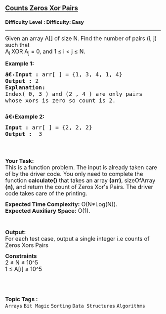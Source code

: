 <h2><a href="https://www.geeksforgeeks.org/problems/counts-zeros-xor-pairs0349/1?page=4&difficulty=Easy&status=unsolved&sortBy=submissions">Counts Zeros Xor Pairs</a></h2><h3>Difficulty Level : Difficulty: Easy</h3><hr><div class="problems_problem_content__Xm_eO"><p><span style="font-size:18px">Given an array A[] of size N. Find the number of pairs (i, j) such that<br>
A<sub>i&nbsp;</sub>XOR A<sub>j</sub>&nbsp;= 0, and 1 ≤ i &lt; j ≤ N.</span></p>

<p><span style="font-size:18px"><strong>Example 1:</strong></span></p>

<pre><span style="font-size:18px"><strong>â€‹Input :</strong> arr[ ] = {1, 3, 4, 1, 4}
<strong>Output :</strong> 2
<strong>Explanation:</strong>
Index( 0, 3 ) and (2 ,&nbsp;4 ) are&nbsp;only&nbsp;pairs 
whose xors is zero so&nbsp;count&nbsp;is 2.
</span></pre>

<p><br>
<span style="font-size:18px"><strong>â€‹Example 2:</strong></span></p>

<pre><span style="font-size:18px"><strong>Input :</strong> arr[ ] = {2, 2, 2} <strong>
Output :</strong>  3

</span></pre>

<p>&nbsp;</p>

<p><span style="font-size:18px"><strong>Your Task:</strong><br>
This is a function problem. The input is already taken care of by the driver code. You only need to complete the function <strong>calculate()</strong> that takes an array <strong>(arr)</strong>, sizeOfArray <strong>(n)</strong>, and return the count&nbsp;of Zeros Xor's Pairs. The driver code takes care of the printing.</span></p>

<p><span style="font-size:18px"><strong>Expected Time Complexity:</strong>&nbsp;O(N*Log(N)).<br>
<strong>Expected Auxiliary Space:</strong>&nbsp;O(1).</span></p>

<p><br>
<br>
<span style="font-size:18px"><strong>Output:</strong><br>
For each test case, output a single integer i.e counts of Zeros Xors Pairs</span></p>

<p><span style="font-size:18px"><strong>Constraints</strong><br>
2 ≤ N ≤ 10^5<br>
1 ≤ A[i] ≤ 10^5</span></p>

<p>&nbsp;</p>
</div><br><p><span style=font-size:18px><strong>Topic Tags : </strong><br><code>Arrays</code>&nbsp;<code>Bit Magic</code>&nbsp;<code>Sorting</code>&nbsp;<code>Data Structures</code>&nbsp;<code>Algorithms</code>&nbsp;